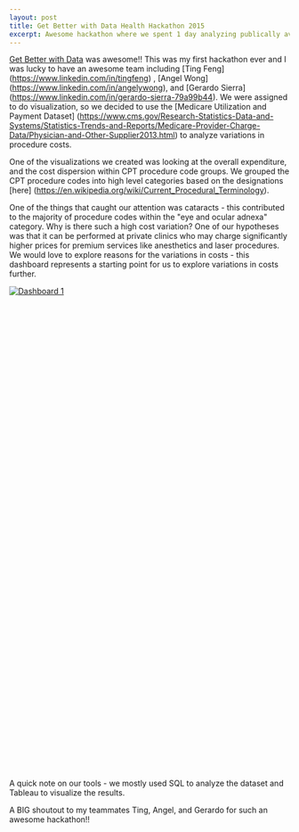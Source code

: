 ```yaml
---
layout: post
title: Get Better with Data Health Hackathon 2015
excerpt: Awesome hackathon where we spent 1 day analyzing publically available healthcare data. My team did an analysis on procedure code cost variables.
---
```


[Get Better with Data](http://getbetterwithdata.com/) was awesome!! This was my first hackathon ever and I was lucky to have an awesome team including [Ting Feng] (https://www.linkedin.com/in/tingfeng) , [Angel Wong] (https://www.linkedin.com/in/angelywong), and [Gerardo Sierra] (https://www.linkedin.com/in/gerardo-sierra-79a99b44). We were assigned to do visualization, so we decided to use the [Medicare Utilization and Payment Dataset] (https://www.cms.gov/Research-Statistics-Data-and-Systems/Statistics-Trends-and-Reports/Medicare-Provider-Charge-Data/Physician-and-Other-Supplier2013.html) to analyze  variations in procedure costs. 

One of the visualizations we created was looking at the overall expenditure, and the cost dispersion within CPT procedure code groups.  We grouped the CPT procedure codes into high level categories based on the designations [here] (https://en.wikipedia.org/wiki/Current_Procedural_Terminology). 

One of the things that caught our attention was cataracts - this contributed to the majority of procedure codes within the "eye and ocular adnexa" category. Why is there such a high cost variation? One of our hypotheses was that it can be performed at private clinics who may charge significantly higher prices for premium services like anesthetics and laser procedures. We would love to explore reasons for the variations in costs - this dashboard represents a starting point for us to explore variations in costs further.

<script type='text/javascript' src='https://public.tableau.com/javascripts/api/viz_v1.js'>{newline}</script><div class='tableauPlaceholder' style='width: 1004px; height: 869px;'><noscript><a href='#'><img alt='Dashboard 1 ' src='https:&#47;&#47;public.tableau.com&#47;static&#47;images&#47;Pr&#47;ProcedureCodeVariationAnalysis&#47;Dashboard1&#47;1_rss.png' style='border: none' /></a></noscript><object class='tableauViz' width='990' height='869' style='display:none;'><param name='host_url' value='https%3A%2F%2Fpublic.tableau.com%2F' /> <param name='site_root' value='' /><param name='name' value='ProcedureCodeVariationAnalysis&#47;Dashboard1' /><param name='tabs' value='no' /><param name='toolbar' value='yes' /><param name='static_image' value='https:&#47;&#47;public.tableau.com&#47;static&#47;images&#47;Pr&#47;ProcedureCodeVariationAnalysis&#47;Dashboard1&#47;1.png' /> <param name='animate_transition' value='yes' /><param name='display_static_image' value='yes' /><param name='display_spinner' value='yes' /><param name='display_overlay' value='yes' /><param name='display_count' value='yes' /><param name='showVizHome' value='no' /><param name='showTabs' value='y' /><param name='bootstrapWhenNotified' value='true' /></object></div>

A quick note on our tools - we mostly used SQL to analyze the dataset and Tableau to visualize the results. 

A BIG shoutout to my teammates Ting, Angel, and Gerardo for such an awesome hackathon!! 
